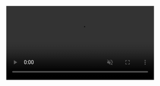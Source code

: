 <div align="center">
  <video width="80%" playsinline="" autoplay="autoplay" loop="loop" preload="" muted="">
          <source src="video/demo.mp4" type="video/mp4">
  </video>
</div>